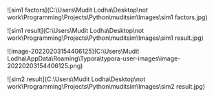 ![sim1 factors](C:\Users\Mudit Lodha\Desktop\not work\Programming\Projects\Python\muditsim\Images\sim1 factors.jpg)

![sim1 result](C:\Users\Mudit Lodha\Desktop\not work\Programming\Projects\Python\muditsim\Images\sim1 result.jpg)



![image-20220203154406125](C:\Users\Mudit Lodha\AppData\Roaming\Typora\typora-user-images\image-20220203154406125.png)

![sim2 result](C:\Users\Mudit Lodha\Desktop\not work\Programming\Projects\Python\muditsim\Images\sim2 result.jpg)
